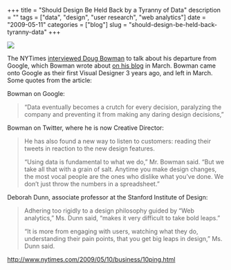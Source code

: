 +++
title = "Should Design Be Held Back by a Tyranny of Data"
description = ""
tags = ["data", "design", "user research", "web analytics"]
date = "2009-05-11"
categories = ["blog"]
slug = "should-design-be-held-back-tyranny-data"
+++



  <div class="notebook-screenshot"><a href="http://www.nytimes.com/2009/05/10/business/10ping.html"><img src="//media.konigi.com/bluga/wt4a08334b160c4.jpg"/></a></div><p>The NYTimes <a href="http://www.nytimes.com/2009/05/10/business/10ping.html?_r=2&amp;adxnnl=1&amp;adxnnlx=1242040513-Kke1lvsicTbH8SYjNFYe3w\">interviewed Doug Bowman</a> to talk about his departure from Google, which Bowman wrote about <a href="http://stopdesign.com/archive/2009/03/20/goodbye-google.html">on his blog</a> in March. Bowman came onto Google as their first Visual Designer 3 years ago, and left in March. Some quotes from the article:</p>
<p>Bowman on Google:</p>
<blockquote><p>“Data eventually becomes a crutch for every decision, paralyzing the company and preventing it from making any daring design decisions,”</p></blockquote>
<p>Bowman on Twitter, where he is now Creative Director:</p>
<blockquote><p>He has also found a new way to listen to customers: reading their tweets in reaction to the new design features.</p>
<p>“Using data is fundamental to what we do,” Mr. Bowman said. “But we take all that with a grain of salt. Anytime you make design changes, the most vocal people are the ones who dislike what you’ve done. We don’t just throw the numbers in a spreadsheet.” </p></blockquote>
<p>Deborah Dunn, associate professor at the Stanford Institute of Design:</p>
<blockquote><p>Adhering too rigidly to a design philosophy guided by “Web analytics,” Ms. Dunn said, “makes it very difficult to take bold leaps.”</p>
<p>“It is more from engaging with users, watching what they do, understanding their pain points, that you get big leaps in design,” Ms. Dunn said.</p></blockquote>
    
  <a href="http://www.nytimes.com/2009/05/10/business/10ping.html">http://www.nytimes.com/2009/05/10/business/10ping.html</a>

